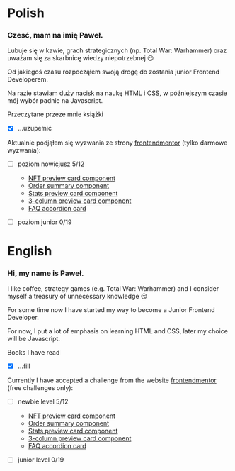 # Polish

### Czesć, mam na imię Paweł.
Lubuje się w kawie, grach strategicznych (np. Total War: Warhammer) oraz uważam się za skarbnicę wiedzy niepotrzebnej :smirk: 

Od jakiegoś czasu rozpocząłem swoją drogę do zostania junior Frontend Developerem.

Na razie stawiam duży nacisk na naukę HTML i CSS, w późniejszym czasie mój wybór padnie na Javascript.

Przeczytane przeze mnie książki

- [x] ...uzupełnić

Aktualnie podjąłem się wyzwania ze strony [frontendmentor](https://www.frontendmentor.io/home)
(tylko darmowe wyzwania):

- [ ] poziom nowicjusz 5/12

  - [NFT preview card component](https://github.com/Muniox/nft_preview_card_component)
  - [Order summary component](https://github.com/Muniox/order_summary_component)
  - [Stats preview card component](https://github.com/Muniox/stats_preview_card_component)
  - [3-column preview card component](https://github.com/Muniox/3-column-preview-card)
  - [FAQ accordion card](https://github.com/Muniox/faq-accordion-card)
      
- [ ] poziom junior 0/19


# English


### Hi, my name is Paweł.
I like coffee, strategy games (e.g. Total War: Warhammer) and I consider myself a treasury of unnecessary knowledge 😏

For some time now I have started my way to become a Junior Frontend Developer.

For now, I put a lot of emphasis on learning HTML and CSS, later my choice will be Javascript.

Books I have read
- [x] ...fill

Currently I have accepted a challenge from the website [frontendmentor](https://www.frontendmentor.io/home) (free challenges only):

- [ ] newbie level 5/12

  - [NFT preview card component](https://github.com/Muniox/nft_preview_card_component)
  - [Order summary component](https://github.com/Muniox/order_summary_component)
  - [Stats preview card component](https://github.com/Muniox/stats_preview_card_component)
  - [3-column preview card component](https://github.com/Muniox/3-column-preview-card)
  - [FAQ accordion card](https://github.com/Muniox/faq-accordion-card)
      
- [ ] junior level 0/19

<!--
**Muniox/Muniox** is a ✨ _special_ ✨ repository because its `README.md` (this file) appears on your GitHub profile.

Here are some ideas to get you started:

- 🔭 I’m currently working on ...
- 🌱 I’m currently learning ...
- 👯 I’m looking to collaborate on ...
- 🤔 I’m looking for help with ...
- 💬 Ask me about ...
- 📫 How to reach me: ...
- 😄 Pronouns: ...
- ⚡ Fun fact: ...
-->
